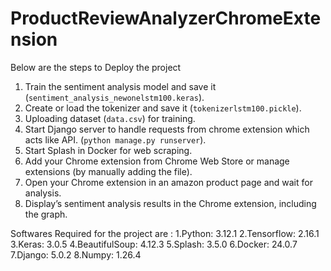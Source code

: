 # ProductReviewAnalyzerChromeExtension

Below are the steps to Deploy the project 
1. Train the sentiment analysis model and save it (`sentiment_analysis_newonelstm100.keras`).
2. Create or load the tokenizer and save it (`tokenizerlstm100.pickle`).
3. Uploading dataset (`data.csv`) for training.
4. Start Django server to handle requests from chrome extension which acts like API. (`python manage.py runserver`).
5. Start Splash in Docker for web scraping.
6.  Add your Chrome extension from Chrome Web Store or manage extensions (by manually adding the file).
7. Open your Chrome extension in an amazon product page and wait for analysis.
8. Display’s sentiment analysis results in the Chrome extension, including the graph.

Softwares Required for the project are :
1.Python: 3.12.1
2.Tensorflow: 2.16.1
3.Keras: 3.0.5
4.BeautifulSoup: 4.12.3
5.Splash: 3.5.0
6.Docker: 24.0.7
7.Django: 5.0.2
8.Numpy: 1.26.4

